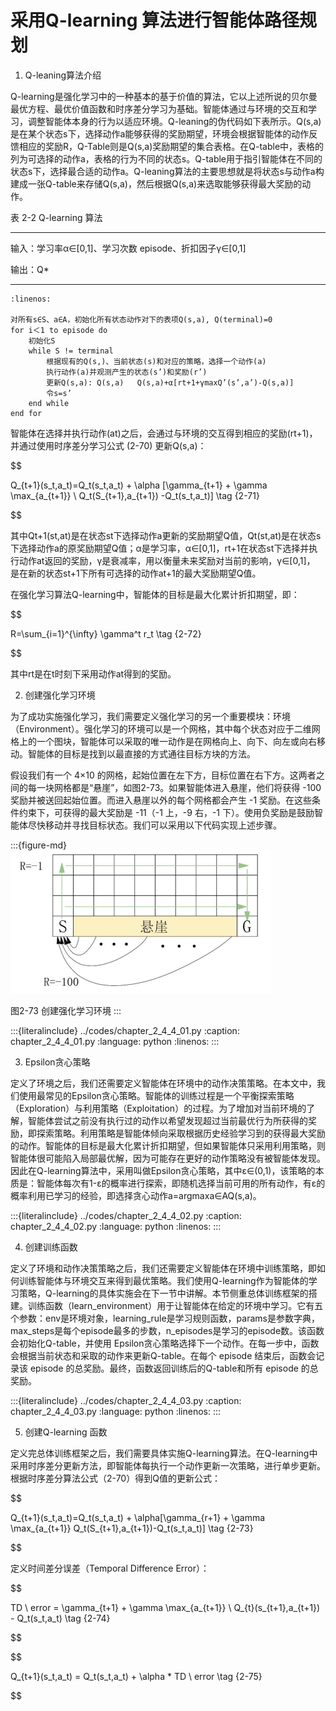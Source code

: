 # 采用Q-learning 算法进行智能体路径规划

1. Q-leaning算法介绍

Q-learning是强化学习中的一种基本的基于价值的算法，它以上述所说的贝尔曼最优方程、最优价值函数和时序差分学习为基础。智能体通过与环境的交互和学习，调整智能体本身的行为以适应环境。Q-leaning的伪代码如下表所示。Q(s,a)是在某个状态s下，选择动作a能够获得的奖励期望，环境会根据智能体的动作反馈相应的奖励R，Q-Table则是Q(s,a)奖励期望的集合表格。在Q-table中，表格的列为可选择的动作a，表格的行为不同的状态s。Q-table用于指引智能体在不同的状态s下，选择最合适的动作a。Q-leaning算法的主要思想就是将状态s与动作a构建成一张Q-table来存储Q(s,a)，然后根据Q(s,a)来选取能够获得最大奖励的动作。

<div class="show-mid">表 2-2 Q-learning 算法</div>

***

输入：学习率α∈[0,1]、学习次数 episode、折扣因子γ∈[0,1]

输出：Q*
***

```{code-block}
:linenos:

对所有s∈S、a∈A，初始化所有状态动作对下的表项Q(s,a), Q(terminal)=0
for i＜1 to episode do
    初始化S
    while S != terminal
        根据现有的Q(s,)、当前状态(s)和对应的策略，选择一个动作(a)
        执行动作(a)并观测产生的状态(s’)和奖励(r’)
        更新Q(s,a): Q(s,a)   Q(s,a)+α[rt+1+γmaxQ’(s’,a’)-Q(s,a)]
        令s=s’
    end while
end for
```

智能体在选择并执行动作(at)之后，会通过与环境的交互得到相应的奖励(rt+1)，并通过使用时序差分学习公式 (2-70) 更新Q(s,a)：

[//]: # (公式)
$$

Q_{t+1}(s_t,a_t)=Q_t(s_t,a_t) + \alpha [\gamma_{t+1} + \gamma \max_{a_{t+1}} \ Q_t(S_{t+1},a_{t+1}) -Q_t(s_t,a_t)] \tag {2-71}

$$

其中Qt+1(st,at)是在状态st下选择动作a更新的奖励期望Q值，Qt(st,at)是在状态s下选择动作a的原奖励期望Q值；α是学习率，α∈[0,1]，rt+1在状态st下选择并执行动作at返回的奖励，γ是衰减率，用以衡量未来奖励对当前的影响，γ∈[0,1]， 是在新的状态st+1下所有可选择的动作at+1的最大奖励期望Q值。

在强化学习算法Q-learning中，智能体的目标是最大化累计折扣期望，即：

$$

R=\sum_{i=1}^{\infty} \gamma^t r_t \tag {2-72}

$$

其中rt是在t时刻下采用动作at得到的奖励。


2. 创建强化学习环境

为了成功实施强化学习，我们需要定义强化学习的另一个重要模块：环境（Environment）。强化学习的环境可以是一个网格，其中每个状态对应于二维网格上的一个图块，智能体可以采取的唯一动作是在网格向上、向下、向左或向右移动。智能体的目标是找到以最直接的方式通往目标方块的方法。

假设我们有一个 4×10 的网格，起始位置在左下方，目标位置在右下方。这两者之间的每一块网格都是“悬崖”，如图2-73。如果智能体进入悬崖，他们将获得 -100 奖励并被送回起始位置。而进入悬崖以外的每个网格都会产生 -1 奖励。在这些条件约束下，可获得的最大奖励是 -11（-1 上，-9 右，-1 下）。使用负奖励是鼓励智能体尽快移动并寻找目标状态。我们可以采用以下代码实现上述步骤。

:::{figure-md}
<img src="../../_static/2/2.4/2-73.png" alt="图2-73 创建强化学习环境">

图2-73 创建强化学习环境
:::

:::{literalinclude} ../codes/chapter_2_4_4_01.py
:caption: chapter_2_4_4_01.py
:language: python
:linenos:
:::

3. Epsilon贪心策略

定义了环境之后，我们还需要定义智能体在环境中的动作决策策略。在本文中，我们使用最常见的Epsilon贪心策略。智能体的训练过程是一个平衡探索策略（Exploration）与利用策略（Exploitation）的过程。为了增加对当前环境的了解，智能体尝试之前没有执行过的动作以希望发现超过当前最优行为所获得的奖励，即探索策略。利用策略是智能体倾向采取根据历史经验学习到的获得最大奖励的动作。智能体的目标是最大化累计折扣期望，但如果智能体只采用利用策略，则智能体很可能陷入局部最优解，因为可能存在更好的动作策略没有被智能体发现。因此在Q-learning算法中，采用叫做Epsilon贪心策略，其中ε∈(0,1)，该策略的本质是：智能体每次有1-ε的概率进行探索，即随机选择当前可用的所有动作，有ε的概率利用已学习的经验，即选择贪心动作a=argmaxa∈AQ(s,a)。


:::{literalinclude} ../codes/chapter_2_4_4_02.py
:caption: chapter_2_4_4_02.py
:language: python
:linenos:
:::

4. 创建训练函数


定义了环境和动作决策策略之后，我们还需要定义智能体在环境中训练策略，即如何训练智能体与环境交互来得到最优策略。我们使用Q-learning作为智能体的学习策略，Q-learning的具体实施会在下一节中讲解。本节侧重总体训练框架的搭建。训练函数（learn_environment）用于让智能体在给定的环境中学习。它有五个参数：env是环境对象，learning_rule是学习规则函数，params是参数字典，max_steps是每个episode最多的步数，n_episodes是学习的episode数。该函数会初始化Q-table，并使用 Epsilon贪心策略选择下一个动作。在每一步中，函数会根据当前状态和采取的动作来更新Q-table。在每个 episode 结束后，函数会记录该 episode 的总奖励。最终，函数返回训练后的Q-table和所有 episode 的总奖励。

:::{literalinclude} ../codes/chapter_2_4_4_03.py
:caption: chapter_2_4_4_03.py
:language: python
:linenos:
:::

5. 创建Q-learning 函数


定义完总体训练框架之后，我们需要具体实施Q-learning算法。在Q-learning中采用时序差分更新方法，即智能体每执行一个动作更新一次策略，进行单步更新。根据时序差分算法公式（2-70）得到Q值的更新公式：

$$

Q_{t+1}(s_t,a_t)=Q_t(s_t,a_t) + \alpha[\gamma_{r+1} + \gamma \max_{a_{t+1}} Q_t(S_{t+1},a_{t+1})-Q_t(s_t,a_t)] \tag {2-73}

$$

定义时间差分误差（Temporal Difference Error）：

$$

TD \ error = \gamma_{t+1} + \gamma \max_{a_{t+1}} \ Q_{t}(s_{t+1},a_{t+1}) - Q_t(s_t,a_t) \tag {2-74}

$$

$$

Q_{t+1}(s_t,a_t) = Q_t(s_t,a_t) + \alpha * TD \ error \tag {2-75}

$$
